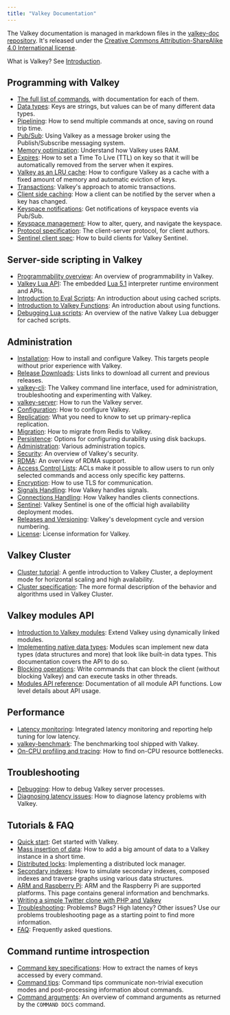 ```yaml
---
title: "Valkey Documentation"
---
```


The Valkey documentation is managed in markdown files in the
[valkey-doc repository](https://github.com/valkey-io/valkey-doc).
It's released under the
[Creative Commons Attribution-ShareAlike 4.0 International license](https://creativecommons.org/licenses/by-sa/4.0/).

What is Valkey? See [Introduction](introduction.md).

Programming with Valkey
---

* [The full list of commands](../commands/), with documentation for each of them.
* [Data types](data-types.md): Keys are strings, but values can be of many different data types.
* [Pipelining](pipelining.md): How to send multiple commands at once, saving on round trip time.
* [Pub/Sub](pubsub.md): Using Valkey as a message broker using the Publish/Subscribe messaging system.
* [Memory optimization](memory-optimization.md): Understand how Valkey uses RAM.
* [Expires](../commands/expire.md): How to set a Time To Live (TTL) on key so that it will be automatically removed from the server when it expires.
* [Valkey as an LRU cache](lru-cache.md): How to configure Valkey as a cache with a fixed amount of memory and automatic eviction of keys.
* [Transactions](transactions.md): Valkey's approach to atomic transactions.
* [Client side caching](client-side-caching.md): How a client can be notified by the server when a key has changed.
* [Keyspace notifications](notifications.md): Get notifications of keyspace events via Pub/Sub.
* [Keyspace management](keyspace.md): How to alter, query, and navigate the keyspace.
* [Protocol specification](protocol.md): The client-server protocol, for client authors.
* [Sentinel client spec](sentinel-clients.md): How to build clients for Valkey Sentinel.

Server-side scripting in Valkey
---

* [Programmability overview](programmability.md): An overview of programmability in Valkey.
* [Valkey Lua API](lua-api.md): The embedded [Lua 5.1](https://lua.org) interpreter runtime environment and APIs.
* [Introduction to Eval Scripts](eval-intro.md): An introduction about using cached scripts.
* [Introduction to Valkey Functions](functions-intro.md): An introduction about using functions.
* [Debugging Lua scripts](ldb.md): An overview of the native Valkey Lua debugger for cached scripts.

Administration
---
* [Installation](installation.md): How to install and configure Valkey. This targets people without prior experience with Valkey.
* [Release Downloads](https://valkey.io/download/releases/): Lists links to download all current and previous releases.
* [valkey-cli](cli.md): The Valkey command line interface, used for administration, troubleshooting and experimenting with Valkey.
* [valkey-server](server.md): How to run the Valkey server.
* [Configuration](valkey.conf.md): How to configure Valkey.
* [Replication](replication.md): What you need to know to set up primary-replica replication.
* [Migration](migration.md): How to migrate from Redis to Valkey.
* [Persistence](persistence.md): Options for configuring durability using disk backups.
* [Administration](admin.md): Various administration topics.
* [Security](security.md): An overview of Valkey's security.
* [RDMA](RDMA.md): An overview of RDMA support.
* [Access Control Lists](acl.md): ACLs make it possible to allow users to run only selected commands and access only specific key patterns.
* [Encryption](encryption.md): How to use TLS for communication.
* [Signals Handling](signals.md): How Valkey handles signals.
* [Connections Handling](clients.md): How Valkey handles clients connections.
* [Sentinel](sentinel.md): Valkey Sentinel is one of the official high availability deployment modes.
* [Releases and Versioning](releases.md): Valkey's development cycle and version numbering.
* [License](license.md): License information for Valkey.

Valkey Cluster
---

* [Cluster tutorial](cluster-tutorial.md): A gentle introduction to Valkey Cluster, a deployment mode for horizontal scaling and high availability.
* [Cluster specification](cluster-spec.md): The more formal description of the behavior and algorithms used in Valkey Cluster.

Valkey modules API
---

* [Introduction to Valkey modules](modules-intro.md): Extend Valkey using dynamically linked modules.
* [Implementing native data types](modules-native-types.md): Modules scan implement new data types (data structures and more) that look like built-in data types. This documentation covers the API to do so.
* [Blocking operations](modules-blocking-ops.md): Write commands that can block the client (without blocking Valkey) and can execute tasks in other threads.
* [Modules API reference](modules-api-ref.md): Documentation of all module API functions. Low level details about API usage.

Performance
---
* [Latency monitoring](latency-monitor.md): Integrated latency monitoring and reporting help tuning for low latency.
* [valkey-benchmark](benchmark.md): The benchmarking tool shipped with Valkey.
* [On-CPU profiling and tracing](performance-on-cpu.md): How to find on-CPU resource bottlenecks.

  
Troubleshooting
---
* [Debugging](debugging.md): How to debug Valkey server processes.
* [Diagnosing latency issues](latency.md): How to diagnose latency problems with Valkey.


Tutorials & FAQ
---

* [Quick start](quickstart.md): Get started with Valkey.
* [Mass insertion of data](mass-insertion.md): How to add a big amount of data to a Valkey instance in a short time.
* [Distributed locks](distlock.md): Implementing a distributed lock manager.
* [Secondary indexes](indexing.md): How to simulate secondary indexes, composed indexes and traverse graphs using various data structures.
* [ARM and Raspberry Pi](ARM.md): ARM and the Raspberry Pi are supported platforms. This page contains general information and benchmarks.
* [Writing a simple Twitter clone with PHP and Valkey](twitter-clone.md)
* [Troubleshooting](problems.md): Problems? Bugs? High latency? Other issues? Use our problems troubleshooting page as a starting point to find more information.
* [FAQ](faq.md): Frequently asked questions.

Command runtime introspection
---

* [Command key specifications](key-specs.md): How to extract the names of keys accessed by every command.
* [Command tips](command-tips.md): Command tips communicate non-trivial execution modes and post-processing information about commands.
* [Command arguments](command-arguments.md): An overview of command arguments as returned by the `COMMAND DOCS` command.
